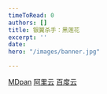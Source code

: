 ```yaml
---
timeToRead: 0
authors: []
title: 银翼杀手：黑莲花
excerpt: ''
date: 
hero: "/images/banner.jpg"

---
```

[MDpan](https://mdpan.tk/%E9%93%B6%E7%BF%BC%E6%9D%80%E6%89%8B%E2%80%9B%EF%BC%9A%E9%BB%91%E8%8E%B2%E8%8A%B1/)
[阿里云](https://www.aliyundrive.com/s/Fo9mj5XmFMB)
[百度云](https://pan.baidu.com/s/1aV43wk5VhLFMwRfjAdwGMA?pwd=pyyp)